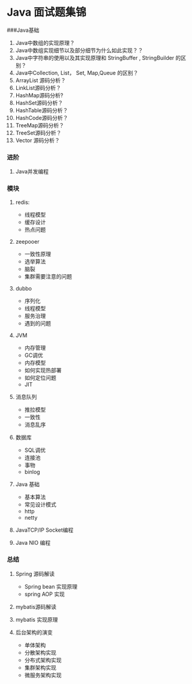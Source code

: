 # Java 面试题集锦 

###Java基础  
1. Java中数组的实现原理？
2. Java中数组实现细节以及部分细节为什么如此实现？？   
3. Java中字符串的使用以及其实现原理和 StringBuffer , StringBuilder 的区别？  
4. Java中Collection, List， Set, Map,Queue 的区别？  
5. ArrayList 源码分析？ 
6. LinkList源码分析？  
7. HashMap源码分析?
8. HashSet源码分析？
9. HashTable源码分析？  
10. HashCode源码分析？
11. TreeMap源码分析？
12. TreeSet源码分析？
13. Vector 源码分析？  

### 进阶  
1. Java并发编程  


### 模块
1. redis:  
	* 线程模型  
	* 缓存设计  
	* 热点问题  
2. zeepooer  
	* 一致性原理  
	* 选举算法  
	* 脑裂  
	* 集群需要注意的问题  
3. dubbo   
	* 序列化  
	* 线程模型  
	* 服务治理  
	* 遇到的问题  
4. JVM  
	* 内存管理  
	* GC调优   
	* 内存模型  
	* 如何实现热部署    
	* 如何定位问题  
	* JIT  
    
5. 消息队列   
	* 推拉模型  
	* 一致性  
	* 消息乱序  
6. 数据库  
	* SQL调优  
	* 连接池  
	* 事物  
	* binlog  
7. Java 基础  
	* 基本算法  
	* 常见设计模式  
	* http  
	* netty   

2. JavaTCP/IP Socket编程   
3. Java NIO 编程  

### 总结  
1. Spring 源码解读  
	* Spring bean 实现原理  
	* spring AOP 实现  

2. mybatis源码解读 
3. mybatis 实现原理  
4. 后台架构的演变  
	* 单体架构  
	* 分散架构实现  
	* 分布式架构实现  
	* 集群架构实现  
	* 微服务架构实现  


